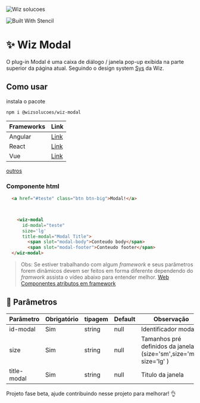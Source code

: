 

  

![Wiz solucoes](https://syz.wizsolucoes.com.br/assets/header/img/logowiz.svg)

![Built With Stencil](https://img.shields.io/badge/-Built%20With%20Stencil-16161d.svg?logo=data%3Aimage%2Fsvg%2Bxml%3Bbase64%2CPD94bWwgdmVyc2lvbj0iMS4wIiBlbmNvZGluZz0idXRmLTgiPz4KPCEtLSBHZW5lcmF0b3I6IEFkb2JlIElsbHVzdHJhdG9yIDE5LjIuMSwgU1ZHIEV4cG9ydCBQbHVnLUluIC4gU1ZHIFZlcnNpb246IDYuMDAgQnVpbGQgMCkgIC0tPgo8c3ZnIHZlcnNpb249IjEuMSIgaWQ9IkxheWVyXzEiIHhtbG5zPSJodHRwOi8vd3d3LnczLm9yZy8yMDAwL3N2ZyIgeG1sbnM6eGxpbms9Imh0dHA6Ly93d3cudzMub3JnLzE5OTkveGxpbmsiIHg9IjBweCIgeT0iMHB4IgoJIHZpZXdCb3g9IjAgMCA1MTIgNTEyIiBzdHlsZT0iZW5hYmxlLWJhY2tncm91bmQ6bmV3IDAgMCA1MTIgNTEyOyIgeG1sOnNwYWNlPSJwcmVzZXJ2ZSI%2BCjxzdHlsZSB0eXBlPSJ0ZXh0L2NzcyI%2BCgkuc3Qwe2ZpbGw6I0ZGRkZGRjt9Cjwvc3R5bGU%2BCjxwYXRoIGNsYXNzPSJzdDAiIGQ9Ik00MjQuNywzNzMuOWMwLDM3LjYtNTUuMSw2OC42LTkyLjcsNjguNkgxODAuNGMtMzcuOSwwLTkyLjctMzAuNy05Mi43LTY4LjZ2LTMuNmgzMzYuOVYzNzMuOXoiLz4KPHBhdGggY2xhc3M9InN0MCIgZD0iTTQyNC43LDI5Mi4xSDE4MC40Yy0zNy42LDAtOTIuNy0zMS05Mi43LTY4LjZ2LTMuNkgzMzJjMzcuNiwwLDkyLjcsMzEsOTIuNyw2OC42VjI5Mi4xeiIvPgo8cGF0aCBjbGFzcz0ic3QwIiBkPSJNNDI0LjcsMTQxLjdIODcuN3YtMy42YzAtMzcuNiw1NC44LTY4LjYsOTIuNy02OC42SDMzMmMzNy45LDAsOTIuNywzMC43LDkyLjcsNjguNlYxNDEuN3oiLz4KPC9zdmc%2BCg%3D%3D&colorA=16161d&style=flat-square)

  


# ✨ Wiz Modal
O plug-in Modal é uma caixa de diálogo / janela pop-up exibida na parte superior da página atual. Seguindo o design system [Sys](https://syz.wizsolucoes.com.br/) da Wiz.
## Como usar 
  
  instala o pacote
```
npm i @wizsolucoes/wiz-modal
```


|Frameworks| Link|
|--|--|
|Angular| [Link](https://github.com/wizsolucoes/wiz-powerbi/wiki/Como-usar-angular)|
|React | [Link](https://github.com/wizsolucoes/wiz-powerbi/wiki/Como-usar-react)|
| Vue | [Link](https://github.com/wizsolucoes/wiz-powerbi/wiki/Como-usar-Vue)|
[outros](https://stenciljs.com/docs/overview)



### Componente html
```html
  <a href="#teste" class="btn btn-big">Modal!</a>



    <wiz-modal 
      id-modal="teste" 
      size='lg' 
      title-modal="Modal Title">
        <span slot="modal-body">Conteudo body</span>
        <span slot="modal-footer">Conteudo footer</span>
  </wiz-modal>

```
> Obs: Se estiver trabalhando com algum _framework_ e seus parâmetros forem dinâmicos devem ser feitos em forma diferente dependendo do _framwork_ assista o vídeo abaixo para entender melhor.
[Web Componentes atributos em framework](https://www.youtube.com/watch?v=sK1ODp0nDbM&feature=youtu.be&t=28m36s)

  
  
## 🧾 Parâmetros


| Parâmetro			| Obrigatório | tipagem | Default | Observação
|-------------------|-------------|----------|------|---|
| id-modal    		| Sim	| string	| null	|  Identificador modal
| size    		| Sim	| string	| null	|  Tamanhos pré definidos da janela. (size='sm',size='md', size='lg' )
| title-modal  		| Sim	| string	| null	| Titulo da janela

Projeto fase beta, ajude contribuindo nesse projeto para melhorar! :ok_hand: